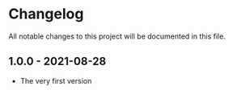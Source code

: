 # Changelog

All notable changes to this project will be documented in this file.

## 1.0.0 - 2021-08-28

* The very first version